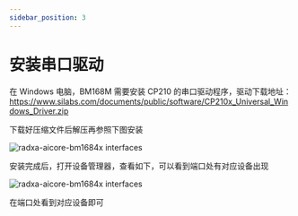 ```yaml
---
sidebar_position: 3
---
```


# 安装串口驱动

在 Windows 电脑，BM168M 需要安装 CP210 的串口驱动程序，驱动下载地址：https://www.silabs.com/documents/public/software/CP210x_Universal_Windows_Driver.zip


下载好压缩文件后解压再参照下图安装

<img src="/img/bm168m/serial-driver-install-1.webp" alt="radxa-aicore-bm1684x interfaces" />

安装完成后，打开设备管理器，查看如下，可以看到端口处有对应设备出现

<img src="/img/bm168m/serial-driver-install-2.webp" alt="radxa-aicore-bm1684x interfaces" />

在端口处看到对应设备即可
